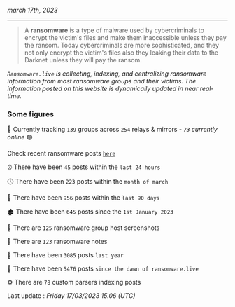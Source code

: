 _march 17th, 2023_

---

> A **ransomware** is a type of malware used by cybercriminals to encrypt the victim's files and make them inaccessible unless they pay the ransom. Today cybercriminals are more sophisticated, and they not only encrypt the victim's files also they leaking their data to the Darknet unless they will pay the ransom.


_`Ransomware.live` is collecting, indexing, and centralizing ransomware information from most ransomware groups and their victims. The information posted on this website is dynamically updated in near real-time._

### Some figures 

🔎 Currently tracking `139` groups across `254` relays & mirrors - _`73` currently online_ 🟢

Check recent ransomware posts [`here`](recentposts.md)


⏰ There have been `45` posts within the `last 24 hours`

🕓 There have been `223` posts within the `month of march`

📅 There have been `956` posts within the `last 90 days`

🏚 There have been `645` posts since the `1st January 2023`

📸 There are `125` ransomware group host screenshots

📝 There are `123` ransomware notes

🚀 There have been `3085` posts `last year`

🐣 There have been `5476` posts `since the dawn of ransomware.live`

⚙️ There are `78` custom parsers indexing posts



Last update : _Friday 17/03/2023 15.06 (UTC)_

